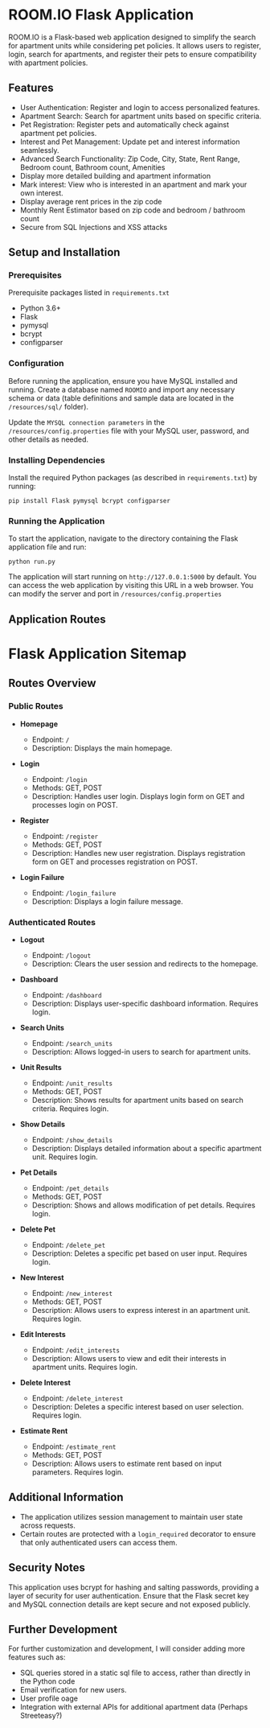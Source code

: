 # ROOM.IO Flask Application

ROOM.IO is a Flask-based web application designed to simplify the search for apartment units while considering pet policies. It allows users to register, login, search for apartments, and register their pets to ensure compatibility with apartment policies.

## Features

- User Authentication: Register and login to access personalized features.
- Apartment Search: Search for apartment units based on specific criteria.
- Pet Registration: Register pets and automatically check against apartment pet policies.
- Interest and Pet Management: Update pet and interest information seamlessly.
- Advanced Search Functionality: Zip Code, City, State, Rent Range, Bedroom count, Bathroom count, Amenities
- Display more detailed building and apartment information
- Mark interest: View who is interested in an apartment and mark your own interest.
- Display average rent prices in the zip code
- Monthly Rent Estimator based on zip code and bedroom / bathroom count
- Secure from SQL Injections and XSS attacks

## Setup and Installation

### Prerequisites

Prerequisite packages listed in `requirements.txt`

- Python 3.6+
- Flask
- pymysql
- bcrypt
- configparser

### Configuration

Before running the application, ensure you have MySQL installed and running. Create a database named `ROOMIO` and import any necessary schema or data (table definitions and sample data are located in the `/resources/sql/` folder).

Update the `MYSQL connection parameters` in the `/resources/config.properties` file with your MySQL user, password, and other details as needed.

### Installing Dependencies

Install the required Python packages (as described in `requirements.txt`) by running:

```
pip install Flask pymysql bcrypt configparser
```

### Running the Application

To start the application, navigate to the directory containing the Flask application file and run:

```
python run.py
```

The application will start running on `http://127.0.0.1:5000` by default. You can access the web application by visiting this URL in a web browser. You can modify the server and port in `/resources/config.properties`

## Application Routes
# Flask Application Sitemap

## Routes Overview

### Public Routes

- **Homepage**
  - Endpoint: `/`
  - Description: Displays the main homepage.

- **Login**
  - Endpoint: `/login`
  - Methods: GET, POST
  - Description: Handles user login. Displays login form on GET and processes login on POST.

- **Register**
  - Endpoint: `/register`
  - Methods: GET, POST
  - Description: Handles new user registration. Displays registration form on GET and processes registration on POST.

- **Login Failure**
  - Endpoint: `/login_failure`
  - Description: Displays a login failure message.

### Authenticated Routes

- **Logout**
  - Endpoint: `/logout`
  - Description: Clears the user session and redirects to the homepage.

- **Dashboard**
  - Endpoint: `/dashboard`
  - Description: Displays user-specific dashboard information. Requires login.

- **Search Units**
  - Endpoint: `/search_units`
  - Description: Allows logged-in users to search for apartment units.

- **Unit Results**
  - Endpoint: `/unit_results`
  - Methods: GET, POST
  - Description: Shows results for apartment units based on search criteria. Requires login.

- **Show Details**
  - Endpoint: `/show_details`
  - Description: Displays detailed information about a specific apartment unit. Requires login.

- **Pet Details**
  - Endpoint: `/pet_details`
  - Methods: GET, POST
  - Description: Shows and allows modification of pet details. Requires login.

- **Delete Pet**
  - Endpoint: `/delete_pet`
  - Description: Deletes a specific pet based on user input. Requires login.

- **New Interest**
  - Endpoint: `/new_interest`
  - Methods: GET, POST
  - Description: Allows users to express interest in an apartment unit. Requires login.

- **Edit Interests**
  - Endpoint: `/edit_interests`
  - Description: Allows users to view and edit their interests in apartment units. Requires login.

- **Delete Interest**
  - Endpoint: `/delete_interest`
  - Description: Deletes a specific interest based on user selection. Requires login.

- **Estimate Rent**
  - Endpoint: `/estimate_rent`
  - Methods: GET, POST
  - Description: Allows users to estimate rent based on input parameters. Requires login.

## Additional Information

- The application utilizes session management to maintain user state across requests.
- Certain routes are protected with a `login_required` decorator to ensure that only authenticated users can access them.


## Security Notes

This application uses bcrypt for hashing and salting passwords, providing a layer of security for user authentication. Ensure that the Flask secret key and MySQL connection details are kept secure and not exposed publicly.

## Further Development

For further customization and development, I will consider adding more features such as:

- SQL queries stored in a static sql file to access, rather than directly in the Python code
- Email verification for new users.
- User profile oage
- Integration with external APIs for additional apartment data (Perhaps Streeteasy?)
